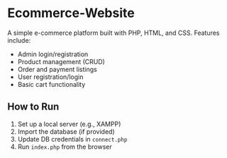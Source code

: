 # Ecommerce-Website

A simple e-commerce platform built with PHP, HTML, and CSS. Features include:
- Admin login/registration
- Product management (CRUD)
- Order and payment listings
- User registration/login
- Basic cart functionality

## How to Run

1. Set up a local server (e.g., XAMPP)
2. Import the database (if provided)
3. Update DB credentials in `connect.php`
4. Run `index.php` from the browser
